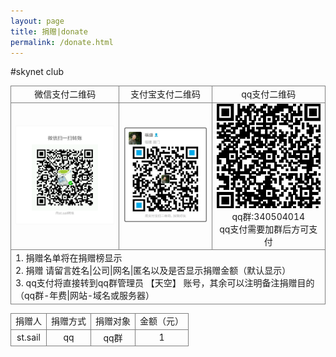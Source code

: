 ```yaml
---
layout: page
title: 捐赠|donate
permalink: /donate.html
---
```


#skynet club
<style>
table{width:100%;}
table td{border:1px solid grey;text-align:center;}
</style>
<table>
<tr>
<td>微信支付二维码</td>
<td>支付宝支付二维码</td>
<td>qq支付二维码</td>
</tr>
<tr>
<td><a href="/static/donate/wx.png" target="_blank"><img src="/static/donate/wx.png" alt="微信支付二维码" style="width:240px;" /></a></td>
<td><a href="/static/donate/zfb.jpg" target="_blank"><img src="/static/donate/zfb.jpg" alt="支付宝支付二维码" style="width:200px;" /></a></td>
<td><a href="http://qun.qq.com/qunpay/qunfee/qrcode.html?feeid=d8a6f4ee60dd4aa3a5e78cbd5d6d189c&gc=340504014&_wv=1039&title=6Ieq5oS%2F5o2Q5Ye6576k5bm06LS5&fees=100&_bid=2207&feesid=d8a6f4ee60dd4aa3a5e78cbd5d6d189c" target="_blank"><img src="/static/donate/qq.png" alt="qq支付二维码" style="width:200px;" />
</a>
<br/>
qq群:340504014
<br/>
qq支付需要加群后方可支付
</td>
</tr>
<tr><td colspan="3" style="text-align:left;">1. 捐赠名单将在捐赠榜显示<br/>2. 捐赠 请留言姓名|公司|网名|匿名以及是否显示捐赠金额（默认显示）<br/>3. qq支付将直接转到qq群管理员 【天空】 账号，其余可以注明备注捐赠目的（qq群-年费|网站-域名或服务器）</td></tr>
</table>

<table>
<tr>
<td>捐赠人</td>
<td>捐赠方式</td>
<td>捐赠对象</td>
<td>金额（元）</td>
</tr>
<tr>
<td>st.sail</td>
<td>qq</td>
<td>qq群</td>
<td>1</td>
</tr>
</table>


